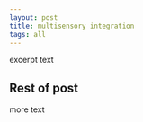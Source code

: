 ```yaml
---
layout: post
title: multisensory integration
tags: all
---
```

<p class="message">
excerpt text
</p>
<!--more-->

## Rest of post
more text
